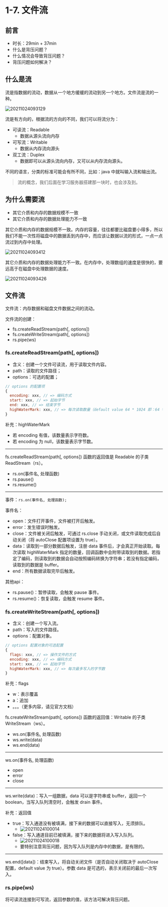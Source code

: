 # 1-7. 文件流

## 前言

- 时长：29min + 37min
- 什么是背压问题？
- 什么情况会导致背压问题？
- 背压问题如何解决？

## 什么是流

流是指数据的流动，数据从一个地方缓缓的流动到另一个地方。文件流是流的一种。

![20211024093129](https://cdn.jsdelivr.net/gh/123taojiale/dahuyou_picture@main/blogs/20211024093129.png)

流是有方向的，根据流的方向的不同，我们可以将流分为：
- 可读流：Readable
  - 数据从源头流向内存
- 可写流：Writable
  - 数据从内存流向源头
- 双工流：Duplex
  - 数据即可以从源头流向内存，又可以从内存流向源头。

不同的语言，分类的标准可能会有所不同，比如：java 中就叫输入流和输出流。

> 流的概念，我们后面在学习服务器搭建那一块时，也会涉及到。

## 为什么需要流

- 其它介质和内存的数据规模不一致
- 其它介质和内存的数据处理能力不一致

其它介质和内存的数据规模不一致。内存的容量，往往都要比磁盘要小得多，所以我们不能一次性将磁盘中的数据丢到内存中，而应该让数据以流的形式，一点一点流过到内存中处理。

![20211024093412](https://cdn.jsdelivr.net/gh/123taojiale/dahuyou_picture@main/blogs/20211024093412.png)

其它介质和内存的数据处理能力不一致。在内存中，处理数组的速度是很快的，要远高于在磁盘中处理数据的速度。

![20211024093426](https://cdn.jsdelivr.net/gh/123taojiale/dahuyou_picture@main/blogs/20211024093426.png)

## 文件流

文件流：内存数据和磁盘文件数据之间的流动。

文件流的创建：
- fs.createReadStream(path[, options])
- fs.createWriteStream(path[, options])
- rs.pipe(ws)

### fs.createReadStream(path[, options])

- 含义：创建一个文件可读流，用于读取文件内容。
- path：读取的文件路径；
- options：可选的配置；

```js
// options 的配置项
{
  encoding: xxx, // => 编码方式
  start: xxx, // => 起始字节
  end: xxx, // => 结束字节
  highWaterMark: xxx, // => 每次读取数量（default value 64 * 1024 即：64 字节）
}
```

补充：highWaterMark
- 若 encoding 有值，该数量表示字符数。
- 若 encoding 为 null，该数量表示字节数。

---

fs.createReadStream(path[, options]) 函数的返回值是 Readable 的子类 ReadStream（rs）。

- rs.on(事件名, 处理函数)
- rs.pause()
- rs.resume()

---

事件：`rs.on(事件名, 处理函数);`

事件名：
- open：文件打开事件，文件被打开后触发。
- error：发生错误时触发。
- close：文件被关闭后触发，可通过 rs.close 手动关闭，或文件读取完成后自动关闭（将 autoClose 配置项设置为 true）。
- data：读取到一部分数据后触发，注册 data 事件后，才会真正开始读取。每次读取 highWaterMark 指定的数量，回调函数中会附带读取到的数据。若指定了编码，则读取到的数据会自动按照编码转换为字符串；若没有指定编码，读取到的数据是 buffer。
- end：所有数据读取完毕后触发。

其他api：
- rs.pause()：暂停读取，会触发 pause 事件。
- rs.resume()：恢复读取，会触发 resume 事件。

### fs.createWriteStream(path[, options])

- 含义：创建一个写入流。
- path：写入的文件路径。
- options：配置对象。

```js
// options 配置对象的可选配置
{
  flags: xxx, // => 操作文件的方式
  encoding: xxx, // => 编码方式
  start: xxx, // => 起始字节
  highWaterMark: xxx, // => 每次最多写入的字节数
}
```

补充：flags
- w：表示覆盖
- a：追加
- 。。。（更多内容，请见官方文档）

fs.createWriteStream(path[, options]) 函数的返回值：Writable 的子类 WriteStream（ws）。

- ws.on(事件名, 处理函数)
- ws.write(data)
- ws.end(data)

---

ws.on(事件名, 处理函数)
- open
- error
- close

---

ws.write(data)：写入一组数据，data 可以是字符串或 buffer，返回一个 boolean，当写入队列清空时，会触发 drain 事件。

补充：返回值
- true：写入通道没有被填满，接下来的数据可以直接写入，无须排队。
  - ![20211024100014](https://cdn.jsdelivr.net/gh/123taojiale/dahuyou_picture@main/blogs/20211024100014.png)
- false：写入通道目前已被填满，接下来的数据将进入写入队列。
  - ![20211024100018](https://cdn.jsdelivr.net/gh/123taojiale/dahuyou_picture@main/blogs/20211024100018.png)
  - 要特别注意背压问题，因为写入队列是内存中的数据，是有限的。

---

ws.end([data])：结束写入，将自动关闭文件（是否自动关闭取决于 autoClose 配置，default value 为 true）。参数 data 是可选的，表示关闭前的最后一次写入。

### rs.pipe(ws)

将可读流连接到可写流，返回参数的值，该方法可解决背压问题。
